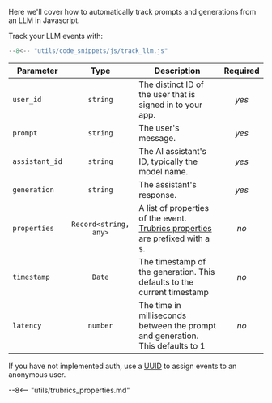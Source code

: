 Here we'll cover how to automatically track prompts and generations from an LLM in Javascript.

Track your LLM events with:

``` ts
--8<-- "utils/code_snippets/js/track_llm.js"
```

| **Parameter** | **Type** | **Description** | **Required** |
|---|:---:|---|:---:|
| `user_id` | `string` | The distinct ID of the user that is signed in to your app. | _yes_ |
| `prompt` | `string` | The user's message. | _yes_ |
| `assistant_id` | `string` | The AI assistant's ID, typically the model name. | _yes_ |
| `generation` | `string` | The assistant's response. | _yes_ |
| `properties` | `Record<string, any>` | A list of properties of the event. [Trubrics properties](#trubrics-properties) are prefixed with a `$`. | _no_ |
| `timestamp` | `Date` | The timestamp of the generation. This defaults to the current timestamp | _no_ |
| `latency` | `number` | The time in milliseconds between the prompt and generation. This defaults to 1 | _no_ |

If you have not implemented auth, use a [UUID](https://www.npmjs.com/package/uuid) to assign events to an anonymous user.

--8<-- "utils/trubrics_properties.md"